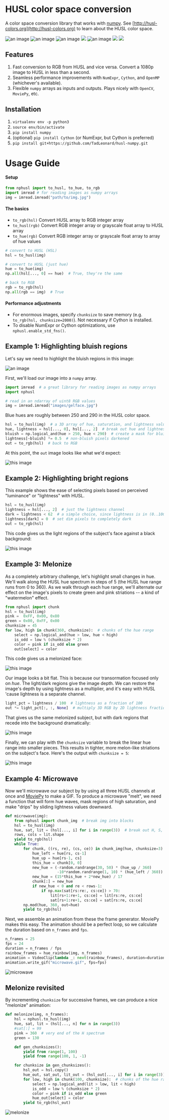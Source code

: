 # HUSL color space conversion
A color space conversion library that works with [numpy](http://numpy.org). See [http://husl-colors.org](http://husl-colors.org) to learn about the HUSL color space.

![an image](images/gelface.jpg) ![an image](images/light.jpg) ![an image](images/watermelon_final.jpg) ![](images/gelface.gif) ![an image](https://i.imgur.com/Arv5BDt.gif) ![](http://imgur.com/B3XiGOm.gif) ![](http://imgur.com/0BAP3RX.gif)

## Features

1. Fast conversion to RGB from HUSL and vice versa. Convert a 1080p image to HUSL in less than a second.
2. Seamless performance improvements with `NumExpr`, `Cython`, and `OpenMP` (whichever's available).
3. Flexible `numpy` arrays as inputs and outputs. Plays nicely with `OpenCV`, `MoviePy`, etc.

## Installation

1. `virtualenv env -p python3`
2. `source env/bin/activate`
3. `pip install numpy`
4. (optional) `pip install Cython`  (or NumExpr, but Cython is preferred)
5. `pip install git+https://github.com/TadLeonard/husl-numpy.git`

# Usage Guide
#### Setup

```python
from nphusl import to_husl, to_hue, to_rgb
import imread # for reading images as numpy arrays
img = imread.imread("path/to/img.jpg")
```

#### The basics

* `to_rgb(hsl)` Convert HUSL array to RGB integer array
* `to_husl(rgb)` Convert RGB integer array or grayscale float array to HUSL array
* `to_hue(rgb)` Convert RGB integer array or grayscale float array to array of hue values

```python
# convert to HUSL (HSL)
hsl = to_husl(img)

# convert to HUSL (just hue)
hue = to_hue(img)
np.all(hsl[..., 0] == hue)  # True, they're the same

# back to RGB
rgb = to_rgb(hsl)
np.all(rgb == img)  # True
```

#### Performance adjustments

* For enormous images, specify `chunksize` to save memory (e.g. `to_rgb(hsl, chunksize=2000)`). Not necessary if Cython is installed.
* To disable NumExpr or Cython optimizations, use `nphusl.enable_std_fns()`.

## Example 1: Highlighting bluish regions
Let's say we need to highlight the bluish regions in this image:

![an image](images/gelface.jpg)

First, we'll load our image into a `numpy` array.

```python
import imread  # a great library for reading images as numpy arrays
import nphusl 

# read in an ndarray of uint8 RGB values
img = imread.imread("images/gelface.jpg")
```

Blue hues are roughly between 250 and 290 in the HUSL color space.

```python
hsl = to_husl(img)  # a 3D array of hue, saturation, and lightness values
hue, lightness = hsl[..., 0], hsl[..., 2]  # break out hue and lightness channels
bluish = np.logical_and(hue > 250, hue < 290)  # create a mask for bluish pixels
lightness[~bluish] *= 0.5  # non-bluish pixels darkened
out = to_rgb(hsl)  # back to RGB
```

At this point, the `out` image looks like what we'd expect:

![this image](images/blue.jpg)

## Example 2: Highlighting bright regions

This example shows the ease of selecting pixels based on perceived
"luminance" or "lightness" with HUSL.

```python
hsl = to_husl(img)
lightness = hsl[..., 2]  # just the lightness channel
dark = lightness < 62  # a simple choice, since lightness is in (0..100)
lightness[dark] = 0  # set dim pixels to completely dark
out = to_rgb(hsl)
```

This code gives us the light regions of the subject's face against a
black background:

![this image](images/light.jpg)


## Example 3: Melonize

As a completely arbitrary challenge, let's highlight small changes in hue.
We'll walk along the HUSL hue spectrum in steps of 5 (the HUSL hue range
runs from 0 to 360). As we walk through each hue range, we'll alternate our
effect on the image's pixels to create green and pink striations -- a
kind of "watermelon" effect.

```python
from nphusl import chunk
hsl = to_husl(img)
pink =  0xFF, 0x00, 0x80
green = 0x00, 0xFF, 0x00
chunksize = 45
for low, high in chunk(360, chunksize):  # chunks of the hue range
    select = np.logical_and(hue > low, hue < high)
    is_odd = low % (chunksize * 2)
    color = pink if is_odd else green
    out[select] = color
```

This code gives us a melonized face:

![this image](images/watermelon_flat.jpg)

Our image looks a bit flat.
This is because our transormation focused only on *hue*. The light/dark
regions give the image depth. We can restore the image's depth by using
lightness as a multiplier, and it's easy with HUSL 'cause lightness
is a separate channel.

```python
light_pct = lightness / 100  # lightness as a fraction of 100
out *= light_pct[:, :, None]  # multiply 3D RGB by 2D lightness fraction
```

That gives us the same melonized subject, but with dark regions that
recede into the background dramatically:

![this image](images/watermelon.jpg)

Finally, we can play with the `chunksize` variable to break the linear
hue range into smaller pieces. This results in tighter, more melon-like
striations on the subject's face. Here's the output with `chunksize = 5`:

![this image](images/watermelon_final.jpg)


## Example 4: Microwave

Now we'll microwave our subject by by using all three HUSL channels at once
and [MoviePy](https://github.com/Zulko/moviepy) to make a GIF.
To produce a microwave "melt", we need a function that will form hue waves,
mask regions of high saturation, and make "drips" by sliding lightness
values downward.

```python
def microwave(img):
    from nphusl import chunk_img  # break img into blocks
    hsl = to_husl(img)
    hue, sat, lit = (hsl[..., i] for i in range(3))  # break out H, S, and L
    rows, cols = lit.shape
    yield to_rgb(hsl)
    while True:
        for chunk, ((rs, re), (cs, ce)) in chunk_img(hue, chunksize=3):
            hue_left = hue[rs, cs-1]
            hue_up = hue[rs-1, cs]
            this_hue = chunk[0, 0]
            new_hue = (-random.randrange(30, 50) * (hue_up / 360)
                       -10*random.randrange(1, 10) * (hue_left / 360))
            new_hue = (15*this_hue + 2*new_hue) / 17
            chunk[:] = new_hue
            if new_hue < 0 and re < rows-1:
                if np.max(sat[rs:re:, cs:ce]) > 70:
                    lit[rs+1:re+1, cs:ce] = lit[rs:re, cs:ce]
                    sat[rs+1:re+1, cs:ce] = sat[rs:re, cs:ce]
        np.mod(hue, 360, out=hue)
        yield to_rgb(hsl)
```

Next, we assemble an animation from these the frame
generator. MoviePy makes this easy. The animation should be a perfect
loop, so we calculate the duration based on `n_frames` and `fps`.

```python
n_frames = 25 
fps = 24
duration = n_frames / fps
rainbow_frames = hue_rainbow(img, n_frames)
animation = VideoClip(lambda _: next(rainbow_frames), duration=duration)
animation.write_gif("microwave.gif", fps=fps)
```

![microwave](http://imgur.com/0BAP3RX.gif)


## Melonize revisited
By incrementing `chunksize` for successive frames, we can produce a nice "melonize" animation:

```python
def melonize(img, n_frames):
    hsl = nphusl.to_husl(img)
    hue, sat, lit = (hsl[..., n] for n in range(3))
    #sat[:] = 99
    pink = 360  # very end of the H spectrum
    green = 130

    def gen_chunksizes():
        yield from range(1, 100)
        yield from range(100, 1, -1)

    for chunksize in gen_chunksizes():
        hsl_out = hsl.copy()
        hue_out, sat_out, lit_out = (hsl_out[..., i] for i in range(3))
        for low, high in chunk(100, chunksize):  # chunks of the hue range
            select = np.logical_and(lit > low, lit < high)
            is_odd = low % (chunksize * 2)
            color = pink if is_odd else green
            hue_out[select] = color
        yield to_rgb(hsl_out)
```

![melonize](https://i.imgur.com/Arv5BDt.gif)

